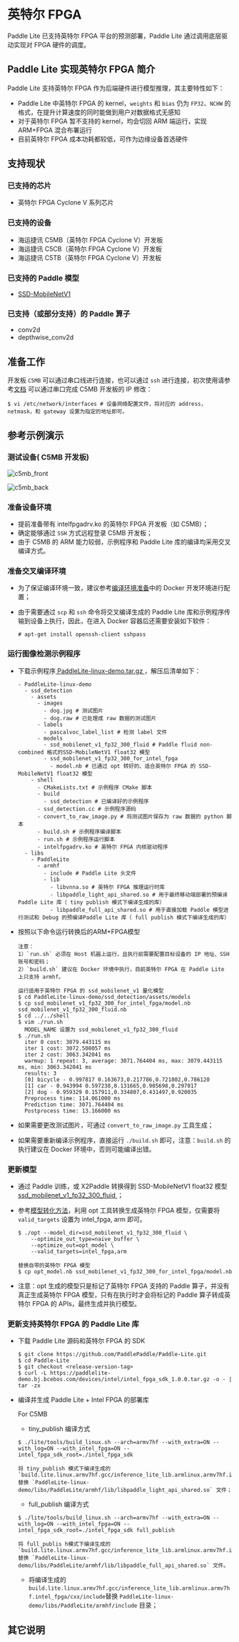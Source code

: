 # 英特尔 FPGA

Paddle Lite 已支持英特尔 FPGA 平台的预测部署，Paddle Lite 通过调用底层驱动实现对 FPGA 硬件的调度。

## Paddle Lite 实现英特尔 FPGA 简介

Paddle Lite 支持英特尔 FPGA 作为后端硬件进行模型推理，其主要特性如下：

- Paddle Lite 中英特尔 FPGA 的 kernel，`weights` 和 `bias` 仍为 `FP32`、`NCHW` 的格式，在提升计算速度的同时能做到用户对数据格式无感知
- 对于英特尔 FPGA 暂不支持的 kernel，均会切回 ARM 端运行，实现 ARM+FPGA 混合布署运行
- 目前英特尔 FPGA 成本功耗都较低，可作为边缘设备首选硬件

## 支持现状

### 已支持的芯片

- 英特尔 FPGA Cyclone V 系列芯片

### 已支持的设备

- 海运捷讯 C5MB（英特尔 FPGA Cyclone V）开发板
- 海运捷讯 C5CB（英特尔 FPGA Cyclone V）开发板
- 海运捷讯 C5TB（英特尔 FPGA Cyclone V）开发板

### 已支持的 Paddle 模型

- [SSD-MobileNetV1](https://paddlelite-demo.bj.bcebos.com/models/ssd_mobilenet_v1_pascalvoc_fp32_300_fluid.tar.gz)

### 已支持（或部分支持）的 Paddle 算子

- conv2d
- depthwise_conv2d

## 准备工作

开发板 `C5MB` 可以通过串口线进行连接，也可以通过 `ssh` 进行连接，初次使用请参考[文档](https://paddlelite-demo.bj.bcebos.com/devices/intel/AIGO_C5MB_UG.pdf)
可以通过串口完成 C5MB 开发板的 IP 修改：
  ```
  $ vi /etc/network/interfaces # 设备网络配置文件，将对应的 address，netmask，和 gateway 设置为指定的地址即可。
  ```

## 参考示例演示

### 测试设备( C5MB 开发板)

![c5mb_front](https://paddlelite-demo.bj.bcebos.com/devices/intel/c5mb_front.jpg)

![c5mb_back](https://paddlelite-demo.bj.bcebos.com/devices/intel/c5mb_back.jpg)

### 准备设备环境

- 提前准备带有 intelfpgadrv.ko 的英特尔 FPGA 开发板（如 C5MB）；
- 确定能够通过 `SSH` 方式远程登录 C5MB 开发板；
- 由于 C5MB 的 ARM 能力较弱，示例程序和 Paddle Lite 库的编译均采用交叉编译方式。

### 准备交叉编译环境

- 为了保证编译环境一致，建议参考[编译环境准备](../source_compile/docker_env)中的 Docker 开发环境进行配置；
- 由于需要通过 `scp` 和 `ssh` 命令将交叉编译生成的 Paddle Lite 库和示例程序传输到设备上执行，因此，在进入 Docker 容器后还需要安装如下软件：

  ```
  # apt-get install openssh-client sshpass
  ```

### 运行图像检测示例程序

- 下载示例程序[ PaddleLite-linux-demo.tar.gz ](https://paddlelite-demo.bj.bcebos.com/devices/intel/PaddleLite-linux-demo.tar.gz)，解压后清单如下：

  ```shell
  - PaddleLite-linux-demo
    - ssd_detection
      - assets
        - images 
          - dog.jpg # 测试图片
          - dog.raw # 已处理成 raw 数据的测试图片
        - labels
          - pascalvoc_label_list # 检测 label 文件
        - models
          - ssd_mobilenet_v1_fp32_300_fluid # Paddle fluid non-combined 格式的SSD-MobileNetV1 float32 模型
          - ssd_mobilenet_v1_fp32_300_for_intel_fpga
            - model.nb # 已通过 opt 转好的、适合英特尔 FPGA 的 SSD-MobileNetV1 float32 模型
      - shell
        - CMakeLists.txt # 示例程序 CMake 脚本
        - build
          - ssd_detection # 已编译好的示例程序
        - ssd_detection.cc # 示例程序源码
        - convert_to_raw_image.py # 将测试图片保存为 raw 数据的 python 脚本
        - build.sh # 示例程序编译脚本
        - run.sh # 示例程序运行脚本
        - intelfpgadrv.ko # 英特尔 FPGA 内核驱动程序
    - libs
      - PaddleLite
        - armhf
          - include # Paddle Lite 头文件
          - lib
            - libvnna.so # 英特尔 FPGA 推理运行时库
            - libpaddle_light_api_shared.so # 用于最终移动端部署的预编译 Paddle Lite 库（ tiny publish 模式下编译生成的库）
            - libpaddle_full_api_shared.so # 用于直接加载 Paddle 模型进行测试和 Debug 的预编译Paddle Lite 库（ full publish 模式下编译生成的库）
  ```

- 按照以下命令运行转换后的ARM+FPGA模型

  ```shell
  注意：
  1）`run.sh` 必须在 Host 机器上运行，且执行前需要配置目标设备的 IP 地址、SSH 账号和密码；
  2）`build.sh` 建议在 Docker 环境中执行，目前英特尔 FPGA 在 Paddle Lite 上只支持 armhf。

  运行适用于英特尔 FPGA 的 ssd_mobilenet_v1 量化模型
  $ cd PaddleLite-linux-demo/ssd_detection/assets/models
  $ cp ssd_mobilenet_v1_fp32_300_for_intel_fpga/model.nb ssd_mobilenet_v1_fp32_300_fluid.nb
  $ cd ../../shell
  $ vim ./run.sh
    MODEL_NAME 设置为 ssd_mobilenet_v1_fp32_300_fluid
  $ ./run.sh
    iter 0 cost: 3079.443115 ms
    iter 1 cost: 3072.508057 ms
    iter 2 cost: 3063.342041 ms
    warmup: 1 repeat: 3, average: 3071.764404 ms, max: 3079.443115 ms, min: 3063.342041 ms
    results: 3
    [0] bicycle - 0.997817 0.163673,0.217786,0.721802,0.786120
    [1] car - 0.943994 0.597238,0.131665,0.905698,0.297017
    [2] dog - 0.959329 0.157911,0.334807,0.431497,0.920035
    Preprocess time: 114.061000 ms
    Prediction time: 3071.764404 ms
    Postprocess time: 13.166000 ms
  ```

- 如果需要更改测试图片，可通过 `convert_to_raw_image.py` 工具生成；
- 如果需要重新编译示例程序，直接运行 `./build.sh` 即可，注意：`build.sh` 的执行建议在 Docker 环境中，否则可能编译出错。

### 更新模型

- 通过 Paddle 训练，或 X2Paddle 转换得到 SSD-MobileNetV1 float32 模型[ ssd_mobilenet_v1_fp32_300_fluid ](https://paddlelite-demo.bj.bcebos.com/models/ssd_mobilenet_v1_pascalvoc_fp32_300_fluid.tar.gz)；
- 参考[模型转化方法](../user_guides/model_optimize_tool)，利用 opt 工具转换生成英特尔 FPGA 模型，仅需要将 `valid_targets` 设置为 intel_fpga, arm 即可。
  ```shell
  $ ./opt --model_dir=ssd_mobilenet_v1_fp32_300_fluid \
      --optimize_out_type=naive_buffer \
      --optimize_out=opt_model \
      --valid_targets=intel_fpga,arm
  
  替换自带的英特尔 FPGA 模型
  $ cp opt_model.nb ssd_mobilenet_v1_fp32_300_for_intel_fpga/model.nb
  ```

- 注意：opt 生成的模型只是标记了英特尔 FPGA 支持的 Paddle 算子，并没有真正生成英特尔 FPGA 模型，只有在执行时才会将标记的 Paddle 算子转成英特尔 FPGA 的 APIs，最终生成并执行模型。

### 更新支持英特尔 FPGA 的 Paddle Lite 库

- 下载 Paddle Lite 源码和英特尔 FPGA 的 SDK

  ```shell
  $ git clone https://github.com/PaddlePaddle/Paddle-Lite.git
  $ cd Paddle-Lite
  $ git checkout <release-version-tag>
  $ curl -L https://paddlelite-demo.bj.bcebos.com/devices/intel/intel_fpga_sdk_1.0.0.tar.gz -o - | tar -zx
  ```

- 编译并生成 Paddle Lite + Intel FPGA 的部署库

  For C5MB
  - tiny_publish 编译方式
  ```shell
  $ ./lite/tools/build_linux.sh --arch=armv7hf --with_extra=ON --with_log=ON --with_intel_fpga=ON --intel_fpga_sdk_root=./intel_fpga_sdk
  
  将 tiny_publish 模式下编译生成的 `build.lite.linux.armv7hf.gcc/inference_lite_lib.armlinux.armv7hf.intel_fpga/cxx/lib/libpaddle_light_api_shared.so` 替换 `PaddleLite-linux-demo/libs/PaddleLite/armhf/lib/libpaddle_light_api_shared.so` 文件；
	```
  - full_publish 编译方式
  ```shell
  $ ./lite/tools/build_linux.sh --arch=armv7hf --with_extra=ON --with_log=ON --with_intel_fpga=ON --intel_fpga_sdk_root=./intel_fpga_sdk full_publish
  
  将 full_publis h模式下编译生成的 `build.lite.linux.armv7hf.gcc/inference_lite_lib.armlinux.armv7hf.intel_fpga/cxx/lib/libpaddle_full_api_shared.so` 替换 `PaddleLite-linux-demo/libs/PaddleLite/armhf/lib/libpaddle_full_api_shared.so` 文件。
  ```

  - 将编译生成的 `build.lite.linux.armv7hf.gcc/inference_lite_lib.armlinux.armv7hf.intel_fpga/cxx/include`替换 `PaddleLite-linux-demo/libs/PaddleLite/armhf/include` 目录；

## 其它说明
